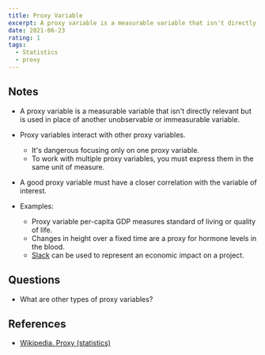 ```yaml
---
title: Proxy Variable
excerpt: A proxy variable is a measurable variable that isn't directly relevant but is used in place of another unobservable or immeasurable variable.
date: 2021-06-23
rating: 1
tags:
  - Statistics
  - proxy
---
```


## Notes

- A proxy variable is a measurable variable that isn't directly relevant but is used in place of another unobservable or immeasurable variable.

- Proxy variables interact with other proxy variables.

  - It's dangerous focusing only on one proxy variable.
  - To work with multiple proxy variables, you must express them in the same unit of measure.

- A good proxy variable must have a closer correlation with the variable of interest.

- Examples:
  - Proxy variable per-capita GDP measures standard of living or quality of life.
  - Changes in height over a fixed time are a proxy for hormone levels in the blood.
  - [Slack](/zettel/slack-and-efficiency) can be used to represent an economic impact on a project.

## Questions

- What are other types of proxy variables?

## References

- [Wikipedia. Proxy (statistics)](<https://en.wikipedia.org/wiki/Proxy_(statistics)>)
